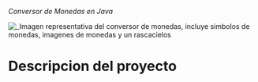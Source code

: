 <em> Conversor de Monedas en Java </em>


![_Imagen representativa del conversor de monedas, incluye simbolos de monedas, imagenes de monedas y un rascacielos](https://github.com/escordigan/ConversorDeMonedas/assets/149540525/cd08c44f-a2ff-44e9-94e0-290f5e427dd8)


<h1 align="left"> Descripcion del proyecto </h1>
